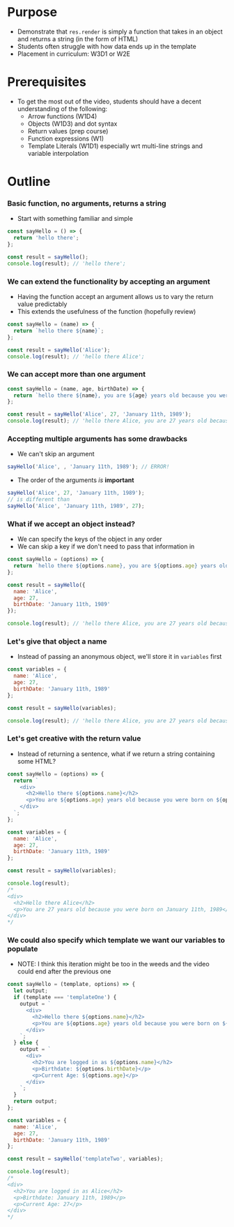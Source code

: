 # Purpose
* Demonstrate that `res.render` is simply a function that takes in an object and returns a string (in the form of HTML)
* Students often struggle with how data ends up in the template
* Placement in curriculum: W3D1 or W2E

# Prerequisites
* To get the most out of the video, students should have a decent understanding of the following:
  * Arrow functions (W1D4)
  * Objects (W1D3) and dot syntax
  * Return values (prep course)
  * Function expressions (W1)
  * Template Literals (W1D1) especially wrt multi-line strings and variable interpolation

# Outline

### Basic function, no arguments, returns a string
* Start with something familiar and simple

```js
const sayHello = () => {
  return 'hello there';
};

const result = sayHello();
console.log(result); // 'hello there';
```

### We can extend the functionality by accepting an argument
* Having the function accept an argument allows us to vary the return value predictably
* This extends the usefulness of the function (hopefully review)

```js
const sayHello = (name) => {
  return `hello there ${name}`;
};

const result = sayHello('Alice');
console.log(result); // 'hello there Alice';
```

### We can accept more than one argument

```js
const sayHello = (name, age, birthDate) => {
  return `hello there ${name}, you are ${age} years old because you were born on ${birthDate}`;
};

const result = sayHello('Alice', 27, 'January 11th, 1989');
console.log(result); // 'hello there Alice, you are 27 years old because you were born on January 11th, 1989';
```

### Accepting multiple arguments has some drawbacks
* We can't skip an argument

```js
sayHello('Alice', , 'January 11th, 1989'); // ERROR!
```

* The order of the arguments _is_ **important**

```js
sayHello('Alice', 27, 'January 11th, 1989');
// is different than
sayHello('Alice', 'January 11th, 1989', 27);
```

### What if we accept an object instead?
* We can specify the keys of the object in any order
* We can skip a key if we don't need to pass that information in

```js
const sayHello = (options) => {
  return `hello there ${options.name}, you are ${options.age} years old because you were born on ${options.birthDate}`;
};

const result = sayHello({
  name: 'Alice',
  age: 27,
  birthDate: 'January 11th, 1989'
});

console.log(result); // 'hello there Alice, you are 27 years old because you were born on January 11th, 1989';
```

### Let's give that object a name
* Instead of passing an anonymous object, we'll store it in `variables` first

```js
const variables = {
  name: 'Alice',
  age: 27,
  birthDate: 'January 11th, 1989'
};

const result = sayHello(variables);

console.log(result); // 'hello there Alice, you are 27 years old because you were born on January 11th, 1989';
```

### Let's get creative with the return value
* Instead of returning a sentence, what if we return a string containing some HTML?

```js
const sayHello = (options) => {
  return `
    <div>
      <h2>Hello there ${options.name}</h2>
      <p>You are ${options.age} years old because you were born on ${options.birthDate}</p>
    </div>
  `;
};

const variables = {
  name: 'Alice',
  age: 27,
  birthDate: 'January 11th, 1989'
};

const result = sayHello(variables);

console.log(result);
/*
<div>
  <h2>Hello there Alice</h2>
  <p>You are 27 years old because you were born on January 11th, 1989</p>
</div>
*/
```

### We could also specify which template we want our variables to populate
* NOTE: I think this iteration might be too in the weeds and the video could end after the previous one

```js
const sayHello = (template, options) => {
  let output;
  if (template === 'templateOne') {
    output = `
      <div>
        <h2>Hello there ${options.name}</h2>
        <p>You are ${options.age} years old because you were born on ${options.birthDate}</p>
      </div>
    `;
  } else {
    output = `
      <div>
        <h2>You are logged in as ${options.name}</h2>
        <p>Birthdate: ${options.birthDate}</p>
        <p>Current Age: ${options.age}</p>
      </div>
    `;
  }
  return output;
};

const variables = {
  name: 'Alice',
  age: 27,
  birthDate: 'January 11th, 1989'
};

const result = sayHello('templateTwo', variables);

console.log(result);
/*
<div>
  <h2>You are logged in as Alice</h2>
  <p>Birthdate: January 11th, 1989</p>
  <p>Current Age: 27</p>
</div>
*/
```
